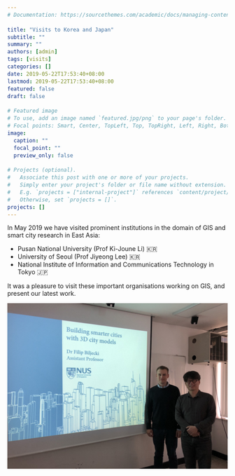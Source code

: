 ```yaml
---
# Documentation: https://sourcethemes.com/academic/docs/managing-content/

title: "Visits to Korea and Japan"
subtitle: ""
summary: ""
authors: [admin]
tags: [visits]
categories: []
date: 2019-05-22T17:53:40+08:00
lastmod: 2019-05-22T17:53:40+08:00
featured: false
draft: false

# Featured image
# To use, add an image named `featured.jpg/png` to your page's folder.
# Focal points: Smart, Center, TopLeft, Top, TopRight, Left, Right, BottomLeft, Bottom, BottomRight.
image:
  caption: ""
  focal_point: ""
  preview_only: false

# Projects (optional).
#   Associate this post with one or more of your projects.
#   Simply enter your project's folder or file name without extension.
#   E.g. `projects = ["internal-project"]` references `content/project/deep-learning/index.md`.
#   Otherwise, set `projects = []`.
projects: []
---
```


In May 2019 we have visited prominent institutions in the domain of GIS and smart city research in East Asia:

* Pusan National University (Prof Ki-Joune Li) 🇰🇷
* University of Seoul (Prof Jiyeong Lee) 🇰🇷
* National Institute of Information and Communications Technology in Tokyo 🇯🇵

It was a pleasure to visit these important organisations working on GIS, and present our latest work.

![Pusan National University](2.jpg "Pusan National University")